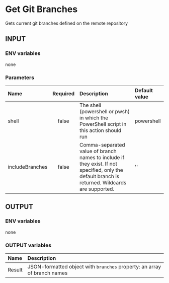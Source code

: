 # Get Git Branches

Gets current git branches defined on the remote repository

## INPUT

### ENV variables

none

### Parameters

| Name | Required | Description | Default value |
| :-- | :-: | :-- | :-- |
| shell | false | The shell (powershell or pwsh) in which the PowerShell script in this action should run | powershell |
| includeBranches | false | Comma-separated value of branch names to include if they exist. If not specified, only the default branch is returned. Wildcards are supported. |''|

## OUTPUT

### ENV variables

none

### OUTPUT variables

| Name | Description |
| :-- | :-- |
| Result | JSON-formatted object with `branches` property: an array of branch names |
